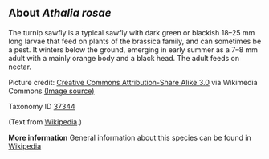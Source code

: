 **About *Athalia rosae***
-------------------------
The turnip sawfly is a typical sawfly with dark green or blackish 
18–25 mm long larvae that feed on plants of the brassica family, and 
can sometimes be a pest. It winters below the ground, emerging in 
early summer as a 7–8 mm adult with a mainly orange body and a black 
head. The adult feeds on nectar.

Picture credit: [Creative Commons Attribution-Share Alike 3.0](http://creativecommons.org/licenses/by-sa/3.0/) via Wikimedia Commons [(Image source)](https://en.wikipedia.org/wiki/File:Athalia_rosae_2006.08.12_15.36.24-p8120093.jpg)

Taxonomy ID [37344](https://www.uniprot.org/taxonomy/37344)

(Text from [Wikipedia](https://en.wikipedia.org/).)

**More information**
General information about this species can be found in [Wikipedia](https://en.wikipedia.org/wiki/Turnip_sawfly)
